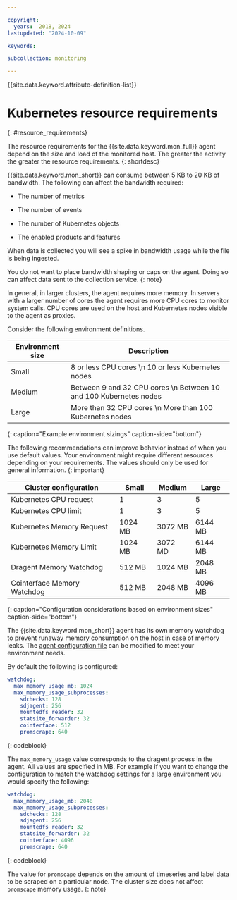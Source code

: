 ```yaml
---

copyright:
  years:  2018, 2024
lastupdated: "2024-10-09"

keywords: 

subcollection: monitoring

---
```


{{site.data.keyword.attribute-definition-list}}


# Kubernetes resource requirements
{: #resource_requirements}

The resource requirements for the {{site.data.keyword.mon_full}} agent depend on the size and load of the monitored host. The greater the activity the greater the resource requirements.
{: shortdesc}

{{site.data.keyword.mon_short}} can consume between 5 KB to 20 KB of bandwidth. The following can affect the bandwidth required:

* The number of metrics

* The number of events

* The number of Kubernetes objects

* The enabled products and features

When data is collected you will see a spike in bandwidth usage while the file is being ingested.

You do not want to place bandwidth shaping or caps on the agent. Doing so can affect data sent to the collection service.
{: note}

In general, in larger clusters, the agent requires more memory. In servers with a larger number of cores the agent requires more CPU cores to monitor system calls. CPU cores are used on the host and Kubernetes nodes visible to the agent as proxies.

Consider the following environment definitions.

| Environment size | Description |
| -------------- | -------------- |
| Small | 8 or less CPU cores  \n 10 or less Kubernetes nodes |
| Medium | Between 9 and 32 CPU cores  \n Between 10 and 100 Kubernetes nodes |
| Large | More than 32 CPU cores  \n More than 100 Kubernetes nodes |
{: caption="Example environment sizings" caption-side="bottom"}

The following recommendations can improve behavior instead of when you use default values. Your environment might require different resources depending on your requirements. The values should only be used for general information.
{: important}

| Cluster configuration | Small | Medium | Large |
| -------------- | -------------- | -------------- | ---- |
| Kubernetes CPU request | 1 | 3 | 5 |
| Kubernetes CPU limit | 1 | 3 | 5 |
| Kubernetes Memory Request | 1024 MB | 3072 MB | 6144 MB |
| Kubernetes Memory Limit | 1024 MB | 3072 MD | 6144 MB |
| Dragent Memory Watchdog | 512 MB | 1024 MB | 2048 MB |
| Cointerface Memory Watchdog | 512 MB | 2048 MB | 4096 MB |
{: caption="Configuration considerations based on environment sizes" caption-side="bottom"}

The {{site.data.keyword.mon_short}} agent has its own memory watchdog to prevent runaway memory consumption on the host in case of memory leaks. The [agent configuration file](/docs/monitoring?topic=monitoring-change_kube_agent) can be modified to meet your environment needs.

By default the following is configured:

```yaml
watchdog:
  max_memory_usage_mb: 1024
  max_memory_usage_subprocesses:
    sdchecks: 128
    sdjagent: 256
    mountedfs_reader: 32
    statsite_forwarder: 32
    cointerface: 512
    promscrape: 640
```
{: codeblock}

The `max_memory_usage` value corresponds to the dragent process in the agent. All values are specified in MB. For example if you want to change the configuration to match the watchdog settings for a large environment you would specify the following:

```yaml
watchdog:
  max_memory_usage_mb: 2048
  max_memory_usage_subprocesses:
    sdchecks: 128
    sdjagent: 256
    mountedfs_reader: 32
    statsite_forwarder: 32
    cointerface: 4096
    promscrape: 640
```
{: codeblock}

The value for `promscape` depends on the amount of timeseries and label data to be scraped on a particular node. The cluster size does not affect `promscape` memory usage.
{: note}
